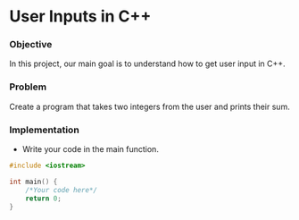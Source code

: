 # User Inputs in C++

### Objective

In this project, our main goal is to understand how to get user input in C++.

### Problem

Create a program that takes two integers from the user and prints their sum.

### Implementation
- Write your code in the main function.
  
```cpp
#include <iostream>

int main() {
    /*Your code here*/
    return 0;
}

```
